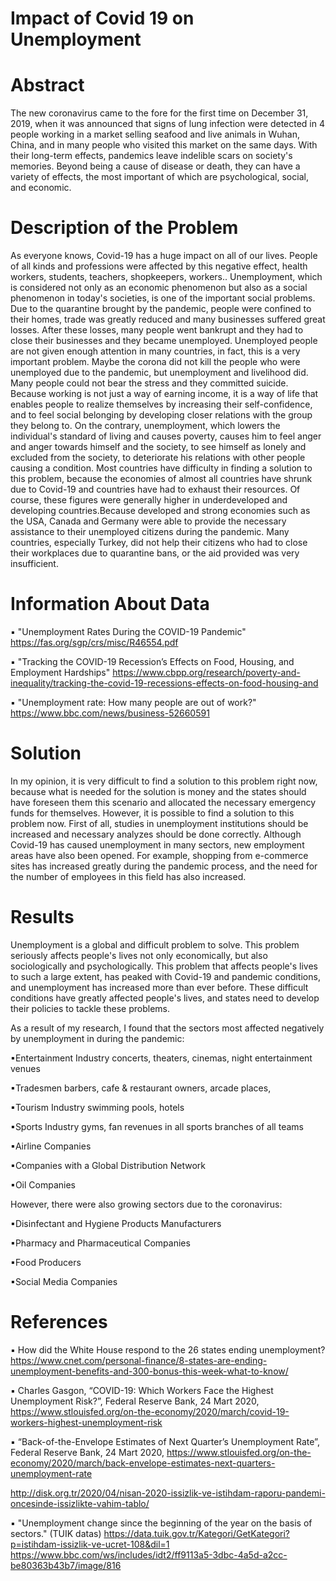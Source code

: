# Impact of Covid 19 on Unemployment
# Abstract
The new coronavirus came to the fore for the first time on December 31, 2019, when it was announced that signs of lung infection were detected in 4 people working in a market selling seafood and live animals in Wuhan, China, and in many people who visited this market on the same days. With their long-term effects, pandemics leave indelible scars on society's memories. Beyond being a cause of disease or death, they can have a variety of effects, the most important of which are psychological, social, and economic.

# Description of the Problem
As everyone knows, Covid-19 has a huge impact on all of our lives. People of all kinds and professions were affected by this negative effect, health workers, students, teachers, shopkeepers, workers.. Unemployment, which is considered not only as an economic phenomenon but also as a social phenomenon in today's societies, is one of the important social problems. Due to the quarantine brought by the pandemic, people were confined to their homes, trade was greatly reduced and many businesses suffered great losses. After these losses, many people went bankrupt and they had to close their businesses and they became unemployed. Unemployed people are not given enough attention in many countries, in fact, this is a very important problem. Maybe the corona did not kill the people who were unemployed due to the pandemic, but unemployment and livelihood did. Many people could not bear the stress and they committed suicide. Because working is not just a way of earning income, it is a way of life that enables people to realize themselves by increasing their self-confidence, and to feel social belonging by developing closer relations with the group they belong to. On the contrary, unemployment, which lowers the individual's standard of living and causes poverty, causes him to feel anger and anger towards himself and the society, to see himself as lonely and excluded from the society, to deteriorate his relations with other people causing a condition. Most countries have difficulty in finding a solution to this problem, because the economies of almost all countries have shrunk due to Covid-19 and countries have had to exhaust their resources. Of course, these figures were generally higher in underdeveloped and developing countries.Because developed and strong economies such as the USA, Canada and Germany were able to provide the necessary assistance to their unemployed citizens during the pandemic. Many countries, especially Turkey, did not help their citizens who had to close their workplaces due to quarantine bans, or the aid provided was very insufficient.  

# Information About Data

▪ "Unemployment Rates During the COVID-19 Pandemic"
 https://fas.org/sgp/crs/misc/R46554.pdf

▪ "Tracking the COVID-19 Recession’s Effects on Food, Housing, and Employment Hardships"
https://www.cbpp.org/research/poverty-and-inequality/tracking-the-covid-19-recessions-effects-on-food-housing-and

▪ "Unemployment rate: How many people are out of work?"
https://www.bbc.com/news/business-52660591

# Solution
In my opinion, it is very difficult to find a solution to this problem right now, because what is needed for the solution is money and the states should have foreseen them this scenario and allocated the necessary emergency funds for themselves. However, it is possible to find a solution to this problem now. First of all, studies in unemployment institutions should be increased and necessary analyzes should be done correctly. Although Covid-19 has caused unemployment in many sectors, new employment areas have also been opened. For example, shopping from e-commerce sites has increased greatly during the pandemic process, and the need for the number of employees in this field has also increased.

# Results
Unemployment is a global and difficult problem to solve. This problem seriously affects people's lives not only economically, but also sociologically and psychologically. This problem that affects people's lives to such a large extent, has peaked with Covid-19 and pandemic conditions, and unemployment has increased more than ever before. These difficult conditions have greatly affected people's lives, and states need to develop their policies to tackle these problems.

As a result of my research, I found that the sectors most affected negatively by unemployment in during the pandemic:

▪Entertainment Industry
concerts, theaters, cinemas, night entertainment venues

▪Tradesmen
barbers, cafe & restaurant owners, arcade places, 

▪Tourism Industry
swimming pools, hotels

▪Sports Industry
gyms, fan revenues in all sports branches of all teams

▪Airline Companies

▪Companies with a Global Distribution Network

▪Oil Companies


However, there were also growing sectors due to the coronavirus:

▪Disinfectant and Hygiene Products Manufacturers

▪Pharmacy and Pharmaceutical Companies

▪Food Producers 

▪Social Media Companies



# References
▪ How did the White House respond to the 26 states ending unemployment?
https://www.cnet.com/personal-finance/8-states-are-ending-unemployment-benefits-and-300-bonus-this-week-what-to-know/

▪ Charles Gasgon, “COVID-19: Which Workers Face the Highest Unemployment Risk?”, Federal Reserve Bank, 24 Mart 2020,
https://www.stlouisfed.org/on-the-economy/2020/march/covid-19-workers-highest-unemployment-risk

▪ “Back-of-the-Envelope Estimates of Next Quarter’s Unemployment Rate”, Federal Reserve Bank, 24 Mart 2020,
https://www.stlouisfed.org/on-the-economy/2020/march/back-envelope-estimates-next-quarters-unemployment-rate

http://disk.org.tr/2020/04/nisan-2020-issizlik-ve-istihdam-raporu-pandemi-oncesinde-issizlikte-vahim-tablo/

▪ "Unemployment change since the beginning of the year on the basis of sectors." (TUIK datas)
https://data.tuik.gov.tr/Kategori/GetKategori?p=istihdam-issizlik-ve-ucret-108&dil=1
https://www.bbc.com/ws/includes/idt2/ff9113a5-3dbc-4a5d-a2cc-be80363b43b7/image/816
